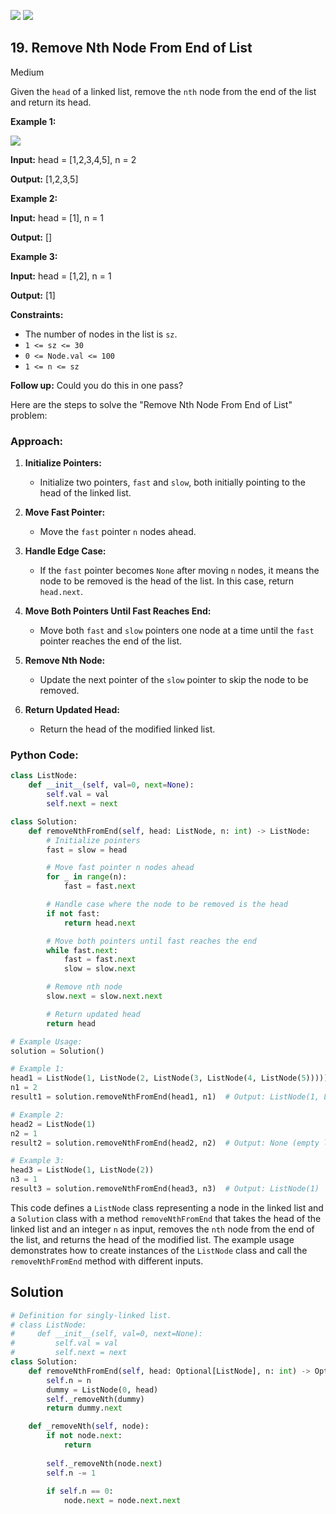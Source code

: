 [![](https://img.shields.io/github/stars/LeetCode-in-Python/LeetCode-in-Python?label=Stars&style=flat-square)](https://github.com/LeetCode-in-Python/LeetCode-in-Python)
[![](https://img.shields.io/github/forks/LeetCode-in-Python/LeetCode-in-Python?label=Fork%20me%20on%20GitHub%20&style=flat-square)](https://github.com/LeetCode-in-Python/LeetCode-in-Python/fork)

## 19\. Remove Nth Node From End of List

Medium

Given the `head` of a linked list, remove the `nth` node from the end of the list and return its head.

**Example 1:**

![](https://assets.leetcode.com/uploads/2020/10/03/remove_ex1.jpg)

**Input:** head = [1,2,3,4,5], n = 2

**Output:** [1,2,3,5] 

**Example 2:**

**Input:** head = [1], n = 1

**Output:** [] 

**Example 3:**

**Input:** head = [1,2], n = 1

**Output:** [1] 

**Constraints:**

*   The number of nodes in the list is `sz`.
*   `1 <= sz <= 30`
*   `0 <= Node.val <= 100`
*   `1 <= n <= sz`

**Follow up:** Could you do this in one pass?

Here are the steps to solve the "Remove Nth Node From End of List" problem:

### Approach:

1. **Initialize Pointers:**
   - Initialize two pointers, `fast` and `slow`, both initially pointing to the head of the linked list.

2. **Move Fast Pointer:**
   - Move the `fast` pointer `n` nodes ahead.

3. **Handle Edge Case:**
   - If the `fast` pointer becomes `None` after moving `n` nodes, it means the node to be removed is the head of the list. In this case, return `head.next`.

4. **Move Both Pointers Until Fast Reaches End:**
   - Move both `fast` and `slow` pointers one node at a time until the `fast` pointer reaches the end of the list.

5. **Remove Nth Node:**
   - Update the next pointer of the `slow` pointer to skip the node to be removed.

6. **Return Updated Head:**
   - Return the head of the modified linked list.

### Python Code:

```python
class ListNode:
    def __init__(self, val=0, next=None):
        self.val = val
        self.next = next

class Solution:
    def removeNthFromEnd(self, head: ListNode, n: int) -> ListNode:
        # Initialize pointers
        fast = slow = head

        # Move fast pointer n nodes ahead
        for _ in range(n):
            fast = fast.next

        # Handle case where the node to be removed is the head
        if not fast:
            return head.next

        # Move both pointers until fast reaches the end
        while fast.next:
            fast = fast.next
            slow = slow.next

        # Remove nth node
        slow.next = slow.next.next

        # Return updated head
        return head

# Example Usage:
solution = Solution()

# Example 1:
head1 = ListNode(1, ListNode(2, ListNode(3, ListNode(4, ListNode(5)))))
n1 = 2
result1 = solution.removeNthFromEnd(head1, n1)  # Output: ListNode(1, ListNode(2, ListNode(3, ListNode(5))))

# Example 2:
head2 = ListNode(1)
n2 = 1
result2 = solution.removeNthFromEnd(head2, n2)  # Output: None (empty list)

# Example 3:
head3 = ListNode(1, ListNode(2))
n3 = 1
result3 = solution.removeNthFromEnd(head3, n3)  # Output: ListNode(1)
```

This code defines a `ListNode` class representing a node in the linked list and a `Solution` class with a method `removeNthFromEnd` that takes the head of the linked list and an integer `n` as input, removes the `nth` node from the end of the list, and returns the head of the modified list. The example usage demonstrates how to create instances of the `ListNode` class and call the `removeNthFromEnd` method with different inputs.

## Solution

```python
# Definition for singly-linked list.
# class ListNode:
#     def __init__(self, val=0, next=None):
#         self.val = val
#         self.next = next
class Solution:
    def removeNthFromEnd(self, head: Optional[ListNode], n: int) -> Optional[ListNode]:
        self.n = n
        dummy = ListNode(0, head)
        self._removeNth(dummy)
        return dummy.next

    def _removeNth(self, node):
        if not node.next:
            return
        
        self._removeNth(node.next)
        self.n -= 1
        
        if self.n == 0:
            node.next = node.next.next
```